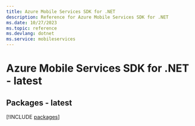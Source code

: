 ```yaml
---
title: Azure Mobile Services SDK for .NET
description: Reference for Azure Mobile Services SDK for .NET
ms.date: 10/27/2023
ms.topic: reference
ms.devlang: dotnet
ms.service: mobileservices
---
```

# Azure Mobile Services SDK for .NET - latest
## Packages - latest
[!INCLUDE [packages](mobile-services-index.md)]